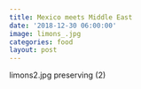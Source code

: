 ```yaml
---
title: Mexico meets Middle East
date: '2018-12-30 06:00:00'
image: limons_.jpg
categories: food
layout: post
---
```


limons2.jpg
preserving (2)